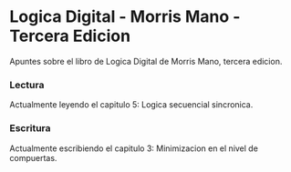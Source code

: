 # Logica Digital - Morris Mano - Tercera Edicion
Apuntes sobre el libro de Logica Digital de Morris Mano, tercera edicion.

### Lectura
Actualmente leyendo el capitulo 5: Logica secuencial sincronica.

### Escritura
Actualmente escribiendo el capitulo 3: Minimizacion en el nivel de compuertas.